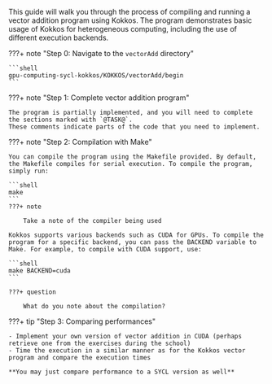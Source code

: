 This guide will walk you through the process of compiling and running a vector addition program using Kokkos. 
The program demonstrates basic usage of Kokkos for heterogeneous computing, including the use of different execution backends.

???+ note "Step 0: Navigate to the `vectorAdd` directory"

    ```shell
    gpu-computing-sycl-kokkos/KOKKOS/vectorAdd/begin
    ```

???+ note "Step 1: Complete vector addition program"

    The program is partially implemented, and you will need to complete the sections marked with `@TASK@`.
    These comments indicate parts of the code that you need to implement. 

???+ note "Step 2: Compilation with Make"

    You can compile the program using the Makefile provided. By default, the Makefile compiles for serial execution. To compile the program, simply run:

    ```shell
    make
    ```
    ???+ note 

        Take a note of the compiler being used

    Kokkos supports various backends such as CUDA for GPUs. To compile the program for a specific backend, you can pass the BACKEND variable to Make. For example, to compile with CUDA support, use:

    ```shell
    make BACKEND=cuda
    ```

    ???+ question
        
        What do you note about the compilation?

???+ tip "Step 3: Comparing performances"

    - Implement your own version of vector addition in CUDA (perhaps retrieve one from the exercises during the school)
    - Time the execution in a similar manner as for the Kokkos vector program and compare the execution times

    **You may just compare performance to a SYCL version as well**
